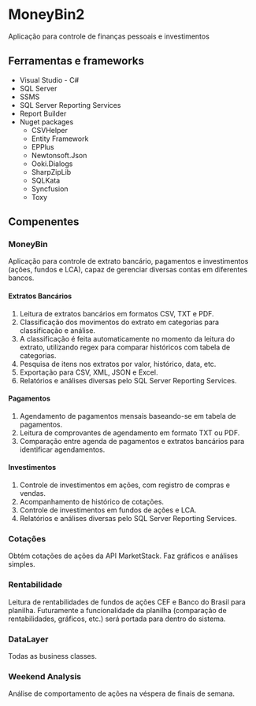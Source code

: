 # MoneyBin2
Aplicação para controle de finanças pessoais e investimentos

## Ferramentas e frameworks
- Visual Studio -  C#
- SQL Server
- SSMS
- SQL Server Reporting Services
- Report Builder
- Nuget packages
  - CSVHelper
  - Entity Framework
  - EPPlus
  - Newtonsoft.Json
  - Ooki.Dialogs
  - SharpZipLib
  - SQLKata
  - Syncfusion
  - Toxy
  
## Compenentes
### MoneyBin
Aplicação para controle de extrato bancário, pagamentos e investimentos (ações, fundos e LCA), capaz de gerenciar diversas contas em diferentes bancos.

<h4>Extratos Bancários</h4>

1. Leitura de extratos bancários em formatos CSV, TXT e PDF.
2. Classificação dos movimentos do extrato em categorias para classificação e análise.
3. A classificação é feita automaticamente no momento da leitura do extrato, utilizando regex para comparar históricos com tabela de categorias.
4. Pesquisa de itens nos extratos por valor, histórico, data, etc.
5. Exportação para CSV, XML, JSON e Excel.
6. Relatórios e análises diversas pelo SQL Server Reporting Services.

<h4>Pagamentos</h4>

1. Agendamento de pagamentos mensais baseando-se em tabela de pagamentos.
2. Leitura de comprovantes de agendamento em formato TXT ou PDF.
3. Comparação entre agenda de pagamentos e extratos bancários para identificar agendamentos.

<h4>Investimentos</h4>

1. Controle de investimentos em ações, com registro de compras e vendas.
2. Acompanhamento de histórico de cotações.
3. Controle de investimentos em fundos de ações e LCA.
4. Relatórios e análises diversas pelo SQL Server Reporting Services.

### Cotações
Obtém cotações de ações da API MarketStack. Faz gráficos e análises simples.

### Rentabilidade
Leitura de rentabilidades de fundos de ações CEF e Banco do Brasil para planilha.
Futuramente a funcionalidade da planilha (comparação de rentabilidades, gráficos, etc.) será portada para dentro do sistema.

### DataLayer
Todas as business classes.

### Weekend Analysis
Análise de comportamento de ações na véspera de finais de semana.
